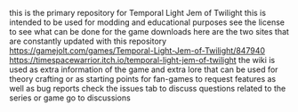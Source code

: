 this is the primary repository for Temporal Light Jem of Twilight
this is intended to be used for modding and educational purposes see the license to see what can be done
for the game downloads here are the two sites that are constantly updated with this repository
https://gamejolt.com/games/Temporal-Light-Jem-of-Twilight/847940
https://timespacewarrior.itch.io/temporal-light-jem-of-twilight
the wiki is used as extra information of the game and extra lore that can be used for theory crafting or as starting points for fan-games
to request features as well as bug reports check the issues tab
to discuss questions related to the series or game go to discussions

